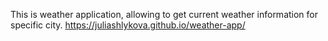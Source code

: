 This is weather application, allowing to get current weather information for specific city. https://juliashlykova.github.io/weather-app/
